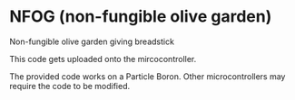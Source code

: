 # NFOG (non-fungible olive garden)
Non-fungible olive garden giving breadstick

This code gets uploaded onto the mircocontroller.

The provided code works on a Particle Boron. Other microcontrollers may require the code to be modified.
